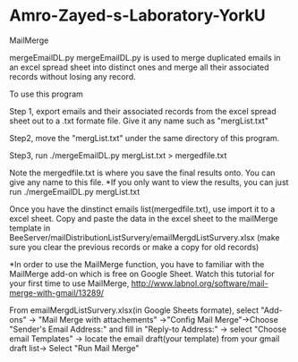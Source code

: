 # Amro-Zayed-s-Laboratory-YorkU
MailMerge 

mergeEmailDL.py
mergeEmailDL.py is used to merge duplicated emails in an excel spread sheet into distinct ones and merge all their associated records without losing any record.

To use this program

Step 1, export emails and their associated records from the excel spread sheet out to a .txt formate file. Give it any name such as "mergList.txt"

Step2, move the "mergList.txt" under the same directory of this program.

Step3, run ./mergeEmailDL.py mergList.txt > mergedfile.txt 

Note the mergedfile.txt is where you save the final results onto. You can give any name to this file.
*If you only want to view the results, you can just run ./mergeEmailDL.py mergList.txt

Once you have the dinstinct emails list(mergedfile.txt), use import it to a excel sheet.
Copy and paste the data in the excel sheet to the mailMerge template in BeeServer/mailDistributionListSurvery/emailMergdListSurvery.xlsx (make sure you clear the previous records or make a copy for old records)

*In order to use the MailMerge function, you have to familiar with the MailMerge add-on which is free on Google Sheet.
Watch this tutorial for your first time to use MailMerge, http://www.labnol.org/software/mail-merge-with-gmail/13289/

From emailMergdListSurvery.xlsx(in Google Sheets formate), select "Add-ons" -> "Mail Merge with attachements" ->"Config Mail Merge"->Choose "Sender's Email Address:" and fill in "Reply-to Address:"  -> select "Choose email Templates" -> locate the email draft(your template) from your gmail draft list-> Select "Run Mail Merge"
